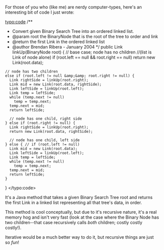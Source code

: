 For those of you who (like me) are nerdy computer-types, here's an interesting bit of code I just wrote:

<typo:code>
  /**
   * Convert given Binary Search Tree into an ordered linked list.
   * @param root the BinaryNode that is the root of the tree to order and link
   * @return the first Link in the ordered linked list
   * @author Brendan Ribera - January 2004
   */
  public Link linkUp(BinaryNode root) {
    // base case; node has no children
    //(list is Link of node alone)
    if (root.left == null &amp;&amp; root.right == null)
      return new Link(root.data);
    
    // node has two children
    else if (root.left != null &amp;&amp; root.right != null) {
      Link rightSide = linkUp(root.right);
      Link mid = new Link(root.data, rightSide);
      Link leftSide = linkUp(root.left);
      Link temp = leftSide;
      while (temp.next != null)
        temp = temp.next;
      temp.next = mid;
      return leftSide;
      
      // node has one child, right side
    } else if (root.right != null) {
      Link rightSide = linkUp(root.right);
      return new Link(root.data, rightSide);
      
      // node has one child, left side
    } else { // if (root.left != null)
      Link mid = new Link(root.data);
      Link leftSide = linkUp(root.left);
      Link temp = leftSide;
      while (temp.next != null)
        temp = temp.next;
      temp.next = mid;
      return leftSide;
    }
  }
</typo:code>

It's a Java method that takes a given Binary Search Tree root and returns the first Link in a linked list representing all that tree's data, in order.

This method is cool conceptually, but due to it's recursive nature, it's a real memory hog and isn't very fast (look at the case where the Binary Node has two children--that case recursively calls <i>both</i> children; costly costly costly!).

Iterative would be a much better way to do it, but recursive things are just so <i>fun</i>!